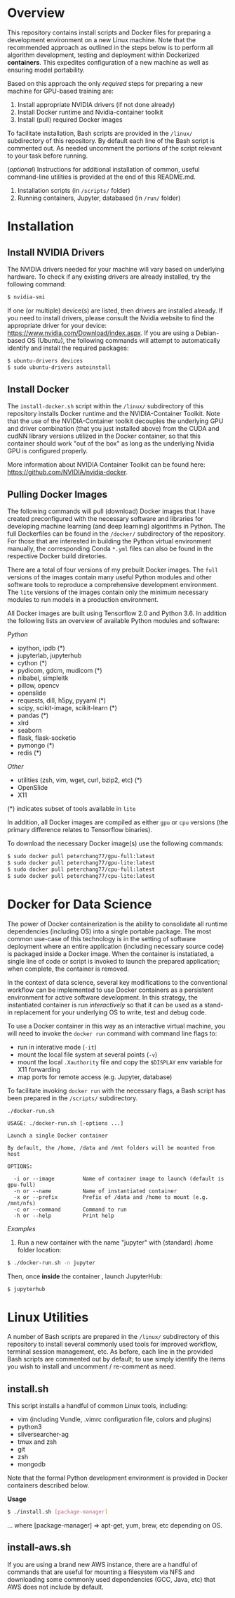 # Overview

This repository contains install scripts and Docker files for preparing a development environment on a new Linux machine. Note that the recommended approach as outlined in the steps below is to perform all algorithm development, testing and deployment within Dockerized **containers**. This expedites configuration of a new machine as well as ensuring model portability.

Based on this approach the only *required* steps for preparing a new machine for GPU-based training are:

1. Install appropriate NVIDIA drivers (if not done already)
2. Install Docker runtime and Nvidia-container toolkit
3. Install (pull) required Docker images

To facilitate installation, Bash scripts are provided in the `/linux/` subdirectory of this repository. By default each line of the Bash script is commented out. As needed uncomment the portions of the script relevant to your task before running.

(*optional*) Instructions for additional installation of common, useful command-line utilities is provided at the end of this README.md.

1. Installation scripts (in `/scripts/` folder)
2. Running containers, Jupyter, databased (in `/run/` folder)

# Installation

## Install NVIDIA Drivers

The NVIDIA drivers needed for your machine will vary based on underlying hardware. To check if any existing drivers are already installed, try the following command:

```bash
$ nvidia-smi
```

If one (or multiple) device(s) are listed, then drivers are installed already. If you need to install drivers, please consult the Nvidia website to find the appropriate driver for your device: https://www.nvidia.com/Download/index.aspx. If you are using a Debian-based OS (Ubuntu), the following commands will attempt to automatically identify and install the required packages:

```bash
$ ubuntu-drivers devices
$ sudo ubuntu-drivers autoinstall
```

## Install Docker

The `install-docker.sh` script within the `/linux/` subdirectory of this repository installs Docker runtime and the NVIDIA-Container Toolkit. Note that the use of the NVIDIA-Container toolkit decouples the underlying GPU and driver combination (that you just installed above) from the CUDA and cudNN library versions utilized in the Docker container, so that this container should work "out of the box" as long as the underlying Nvidia GPU is configured properly. 

More information about NVIDIA Container Toolkit can be found here: https://github.com/NVIDIA/nvidia-docker. 

## Pulling Docker Images

The following commands will pull (download) Docker images that I have created preconfigured with the necessary software and libraries for developing machine learning (and deep learning) algorithms in Python. The full Dockerfiles can be found in the `/docker/` subdirectory of the repository. For those that are interested in building the Python virtual environment manually, the corresponding Conda `*.yml` files can also be found in the respective Docker build diretories. 

There are a total of four versions of my prebuilt Docker images. The `full` versions of the images contain many useful Python modules and other software tools to reproduce a comprehensive development environment. The `lite` versions of the images contain only the minimum necessary modules to run models in a production environment. 

All Docker images are built using Tensorflow 2.0 and Python 3.6. In addition the following lists an overview of available Python modules and software:

*Python*

* ipython, ipdb (\*)
* jupyterlab, jupyterhub
* cython (\*)
* pydicom, gdcm, mudicom (\*)
* nibabel, simpleitk
* pillow, opencv
* openslide
* requests, dill, h5py, pyyaml (\*)
* scipy, scikit-image, scikit-learn (\*)
* pandas (\*)
* xlrd
* seaborn
* flask, flask-socketio
* pymongo (\*)
* redis (\*)

*Other*

* utilities (zsh, vim, wget, curl, bzip2, etc) (\*)
* OpenSlide
* X11 

(\*) indicates subset of tools available in `lite`

In addition, all Docker images are compiled as either `gpu` or `cpu` versions (the primary difference relates to Tensorflow binaries). 

To download the necessary Docker image(s) use the following commands:

```bash
$ sudo docker pull peterchang77/gpu-full:latest
$ sudo docker pull peterchang77/gpu-lite:latest
$ sudo docker pull peterchang77/cpu-full:latest
$ sudo docker pull peterchang77/cpu-lite:latest
```

# Docker for Data Science

The power of Docker containerization is the ability to consolidate all runtime dependencies (including OS) into a single portable package. The most common use-case of this technology is in the setting of software deployment where an entire application (including necessary source code) is packaged inside a Docker image. When the container is instatiated, a single line of code or script is invoked to launch the prepared application; when complete, the container is removed. 

In the context of data science, several key modifications to the conventional workflow can be implemented to use Docker containers as a persistent environment for active software development. In this strategy, the instantiated container is run *interactively* so that it can be used as a stand-in replacement for your underlying OS to write, test and debug code.

To use a Docker container in this way as an interactive virtual machine, you will need to invoke the `docker run` command with command line flags to:

* run in interative mode (`-it`)
* mount the local file system at several points (`-v`)
* mount the local `.Xauthority` file and copy the `$DISPLAY` env variable for X11 forwarding
* map ports for remote access (e.g. Jupyter, database)

To facilitate invoking `docker run` with the necessary flags, a Bash script has been prepared in the `/scripts/` subdirectory.

```
./docker-run.sh

USAGE: ./docker-run.sh [-options ...] 

Launch a single Docker container

By default, the /home, /data and /mnt folders will be mounted from host

OPTIONS:

  -i or --image         Name of container image to launch (default is gpu-full)
  -n or --name          Name of instantiated container
  -x or --prefix        Prefix of /data and /home to mount (e.g. /mnt/nfs)
  -c or --command       Command to run
  -h or --help          Print help

```

*Examples*

1. Run a new container with the name "jupyter" with (standard) /home folder location:

```bash
$ ./docker-run.sh -n jupyter
```

Then, once **inside** the container , launch JupyterHub:

```bash
$ jupyterhub
```

# Linux Utilities

A number of Bash scripts are prepared in the `/linux/` subdirectory of this repository to install several commonly used tools for improved workflow, terminal session management, etc. As before, each line in the provided Bash scripts are commented out by default; to use simply identify the items you wish to install and uncomment / re-comment as need.

## install.sh

This script installs a handful of common Linux tools, including:

* vim (including Vundle, .vimrc configuration file, colors and plugins)
* python3
* silversearcher-ag
* tmux and zsh
* git
* zsh
* mongodb

Note that the formal Python development environment is provided in Docker containers described below.

**Usage**

```bash
$ ./install.sh [package-manager]
```

... where [package-manager] => apt-get, yum, brew, etc depending on OS.

## install-aws.sh

If you are using a brand new AWS instance, there are a handful of commands that are useful for mounting a filesystem via NFS and downloading some commonly used dependencies (GCC, Java, etc) that AWS does not include by default.

